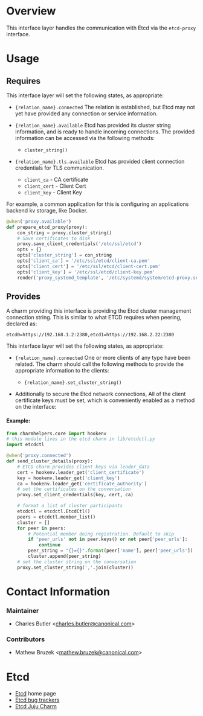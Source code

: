 # Overview

This interface layer handles the communication with Etcd via the `etcd-proxy` interface.

# Usage

## Requires

This interface layer will set the following states, as appropriate:

  * `{relation_name}.connected` The relation is established, but Etcd may not
  yet have provided any connection or service information.

  * `{relation_name}.available` Etcd has provided its cluster string
    information, and is ready to handle incoming connections.
    The provided information can be accessed via the following methods:
      * `cluster_string()`

  * `{relation_name}.tls.available` Etcd has provided client
  connection credentials for TLS communication.
      * `client_ca` - CA certificate
      * `client_cert` - Client Cert
      * `client_key` - Client Key


For example, a common application for this is configuring an
applications backend kv storage, like Docker.

```python
@when('proxy.available')
def prepare_etcd_proxy(proxy):
    con_string = proxy.cluster_string()
    # Save certificates to disk
    proxy.save_client_credentials('/etc/ssl/etcd')
    opts = {}
    opts['cluster_string'] = con_string
    opts['client_ca'] = '/etc/ssl/etcd/client-ca.pem'
    opts['client_cert'] = '/etc/ssl/etcd/client-cert.pem'
    opts['client_key'] = '/etc/ssl/etcd/client-key.pem'
    render('proxy_systemd_template', '/etc/systemd/system/etcd-proxy.service', opts)

```


## Provides

A charm providing this interface is providing the Etcd cluster management
connection string. This is similar to what ETCD requires when peering, declared as:

```shell
etcd0=https://192.168.1.2:2380,etcd1=https://192.168.2.22:2380
```

This interface layer will set the following states, as appropriate:

  * `{relation_name}.connected` One or more clients of any type
  have been related.  The charm should call the following
  methods to provide the appropriate information to the clients:

    * `{relation_name}.set_cluster_string()`

  * Additionally to secure the Etcd network connections, All of
  the client certificate keys must be set, which is conveniently
  enabled as a method on the interface:


#### Example:

```python
from charmhelpers.core import hookenv
# this module lives in the etcd charm in lib/etcdctl.py
import etcdctl

@when('proxy.connected')
def send_cluster_details(proxy):
    # ETCD charm provides client keys via leader_data
    cert = hookenv.leader_get('client_certificate')
    key = hookenv.leader_get('client_key')
    ca = hookenv.leader_get('certificate_authority')
    # set the certificates on the conversation
    proxy.set_client_credentials(key, cert, ca)

    # format a list of cluster participants
    etcdctl = etcdctl.EtcdCtl()
    peers = etcdctl.member_list()
    cluster = []
    for peer in peers:
        # Potential member doing registration. Default to skip
        if 'peer_urls' not in peer.keys() or not peer['peer_urls']:
            continue
        peer_string = "{}={}".format(peer['name'], peer['peer_urls'])
        cluster.append(peer_string)
    # set the cluster string on the conversation
    proxy.set_cluster_string(','.join(cluster))
```


# Contact Information

### Maintainer
- Charles Butler &lt;[charles.butler@canonical.com](mailto:charles.butler@canonical.com)&gt;

### Contributors
- Mathew Bruzek  &lt;[mathew.bruzek@canonical.com](mailto:mathew.bruzek@canonical.com)&gt;

# Etcd

- [Etcd](https://coreos.com/etcd/) home page
- [Etcd bug trackers](https://github.com/coreos/etcd/issues)
- [Etcd Juju Charm](http://github.com/juju-solutions/layer-etcd)
